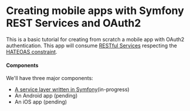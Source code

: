 # Creating mobile apps with Symfony REST Services and OAuth2

This is a basic tutorial for creating from scratch a mobile app with OAuth2 authentication. This app will consume [RESTful Services](http://www.looah.com/source/view/2284) respecting the [HATEOAS constraint](https://en.wikipedia.org/wiki/HATEOAS).

#### Components
We'll have three major components:
- [A service layer written in Symfony](services/index.md)(in-progress)
- An Android app (pending)
- An iOS app (pending)
